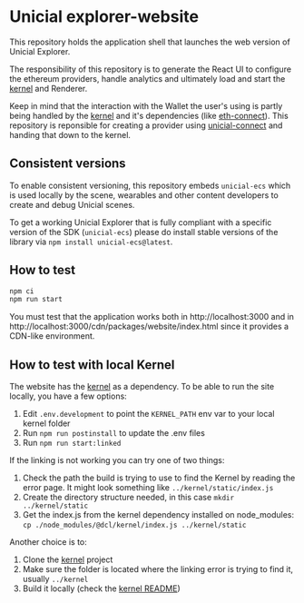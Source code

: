 # Unicial explorer-website

This repository holds the application shell that launches the web version of Unicial Explorer.

The responsibility of this repository is to generate the React UI to configure the ethereum providers, handle analytics and ultimately load and start the [kernel](https://github.com/unicial/kernel) and Renderer.

Keep in mind that the interaction with the Wallet the user's using is partly being handled by the [kernel](https://github.com/unicial/kernel) and it's dependencies (like [eth-connect](https://github.com/unicial/eth-connect)). This repository is reponsible for creating a provider using [unicial-connect](https://github.com/unicial/unicial-connect) and handing that down to the kernel.

## Consistent versions

To enable consistent versioning, this repository embeds `unicial-ecs` which is used locally by the scene, wearables and other content developers to create and debug Unicial scenes.

To get a working Unicial Explorer that is fully compliant with a specific version of the SDK (`unicial-ecs`) please do install stable versions of the library via `npm install unicial-ecs@latest`.

## How to test

```bash
npm ci
npm run start
```

You must test that the application works both in http://localhost:3000 and in http://localhost:3000/cdn/packages/website/index.html since it provides a CDN-like environment.

## How to test with local Kernel

The website has the [kernel](https://github.com/unicial/kernel) as a dependency. To be able to run the site locally, you have a few options:

1. Edit `.env.development` to point the `KERNEL_PATH` env var to your local kernel folder
2. Run `npm run postinstall` to update the .env files
3. Run `npm run start:linked`

If the linking is not working you can try one of two things:

1. Check the path the build is trying to use to find the Kernel by reading the error page. It might look something like `../kernel/static/index.js`
2. Create the directory structure needed, in this case `mkdir ../kernel/static`
3. Get the index.js from the kernel dependency installed on node_modules: `cp ./node_modules/@dcl/kernel/index.js ../kernel/static`

Another choice is to:

1. Clone the [kernel](https://github.com/unicial/kernel) project
2. Make sure the folder is located where the linking error is trying to find it, usually `../kernel`
3. Build it locally (check the [kernel README](https://github.com/unicial/kernel#running-the-explorer))
